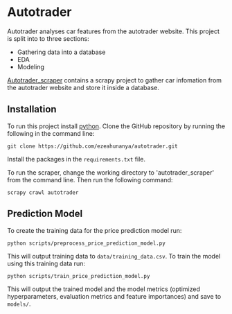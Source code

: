 # Autotrader

Autotrader analyses car features from the autotrader website. This project
is split into to three sections:

- Gathering data into a database
- EDA
- Modeling

[Autotrader_scraper](/autotrader_scraper) contains a scrapy project to gather 
car infomation from the autotrader website and store it inside a database.

## Installation

To run this project install [python](https://www.python.org/downloads/). 
Clone the GitHub repository by running the following in the command line:
```
git clone https://github.com/ezeahunanya/autotrader.git
```

Install the packages in the `requirements.txt` file.

To run the scraper, change the working directory to 'autotrader_scraper' 
from the command line. Then run the following command:

```
scrapy crawl autotrader
```

## Prediction Model

To create the training data for the price prediction model run: 
```
python scripts/preprocess_price_prediction_model.py
```

This will output training data to `data/training_data.csv`. To train the model using this training data run: 
```
python scripts/train_price_prediction_model.py
``` 
This will output the trained model and the model metrics (optimized hyperparameters, evaluation metrics and feature importances) and save to `models/`.
